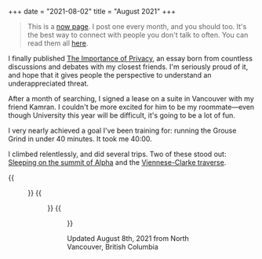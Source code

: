 +++
date = "2021-08-02"
title = "August 2021"
+++

> This is a [now page](https://sive.rs/now). I post one every month, and you should too. It's the best way to connect with people you don't talk to often. You can read them all [here](/now).
<!--more-->

I finally published [The Importance of Privacy](/posts/privacy), an essay born from countless discussions and debates with my closest friends. I'm seriously proud of it, and hope that it gives people the perspective to understand an underappreciated threat.

After a month of searching, I signed a lease on a suite in Vancouver with my friend Kamran. I couldn't be more excited for him to be my roommate—even though University this year will be difficult, it's going to be a lot of fun.

I very nearly achieved a goal I've been training for: running the Grouse Grind in under 40 minutes. It took me 40:00.

I climbed relentlessly, and did several trips. Two of these stood out: [Sleeping on the summit of Alpha](/posts/tr-alpha) and the [Viennese-Clarke traverse](/posts/tr-vctraverse).

{{<figure src="vct" caption="The Viennese-Clarke traverse.">}}
{{<figure src="bivy" caption="Waking up on the summit of Alpha.">}}
{{<figure src="dairyland" caption="Climbing the best handcrack in the West on Dairyland. We demolished the 1400m approach in just over 2 hours.">}}


Updated August 8th, 2021 from North Vancouver, British Columbia

